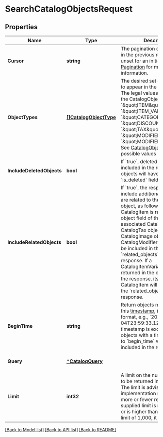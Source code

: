 # SearchCatalogObjectsRequest

## Properties
Name | Type | Description | Notes
------------ | ------------- | ------------- | -------------
**Cursor** | **string** | The pagination cursor returned in the previous response. Leave unset for an initial request. See [Pagination](https://developer.squareup.com/docs/basics/api101/pagination) for more information. | [optional] [default to null]
**ObjectTypes** | [**[]CatalogObjectType**](CatalogObjectType.md) | The desired set of object types to appear in the search results. The legal values are taken from the CatalogObjectType enum: &#x60;\&quot;ITEM\&quot;&#x60;, &#x60;\&quot;ITEM_VARIATION\&quot;&#x60;, &#x60;\&quot;CATEGORY\&quot;&#x60;, &#x60;\&quot;DISCOUNT\&quot;&#x60;, &#x60;\&quot;TAX\&quot;&#x60;, &#x60;\&quot;MODIFIER\&quot;&#x60;, or &#x60;\&quot;MODIFIER_LIST\&quot;&#x60;. See [CatalogObjectType](#type-catalogobjecttype) for possible values | [optional] [default to null]
**IncludeDeletedObjects** | **bool** | If &#x60;true&#x60;, deleted objects will be included in the results. Deleted objects will have their &#x60;is_deleted&#x60; field set to &#x60;true&#x60;. | [optional] [default to null]
**IncludeRelatedObjects** | **bool** | If &#x60;true&#x60;, the response will include additional objects that are related to the requested object, as follows:  If a CatalogItem is returned in the object field of the response, its associated CatalogCategory, CatalogTax objects, CatalogImage objects and CatalogModifierList objects will be included in the &#x60;related_objects&#x60; field of the response.  If a CatalogItemVariation is returned in the object field of the response, its parent CatalogItem will be included in the &#x60;related_objects&#x60; field of the response. | [optional] [default to null]
**BeginTime** | **string** | Return objects modified after this [timestamp](https://developer.squareup.com/docs/build-basics/working-with-dates), in RFC 3339 format, e.g., &#x60;2016-09-04T23:59:33.123Z&#x60;. The timestamp is exclusive - objects with a timestamp equal to &#x60;begin_time&#x60; will not be included in the response. | [optional] [default to null]
**Query** | [***CatalogQuery**](CatalogQuery.md) |  | [optional] [default to null]
**Limit** | **int32** | A limit on the number of results to be returned in a single page. The limit is advisory - the implementation may return more or fewer results. If the supplied limit is negative, zero, or is higher than the maximum limit of 1,000, it will be ignored. | [optional] [default to null]

[[Back to Model list]](../README.md#documentation-for-models) [[Back to API list]](../README.md#documentation-for-api-endpoints) [[Back to README]](../README.md)

